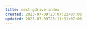 ```yaml
---
title: next-gdrive-index
created: 2023-07-09T23:07:22+07:00
updated: 2023-07-09T23:11:31+07:00
---
```

